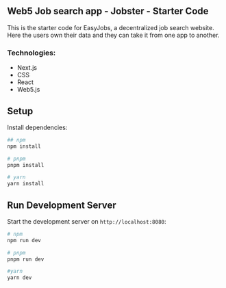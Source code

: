 ## Web5 Job search app - Jobster - Starter Code

This is the starter code for EasyJobs, a decentralized job search website. Here the users own their data and they can take it from one app to another.

### Technologies:

- Next.js
- CSS
- React
- Web5.js

## Setup

Install dependencies:

```bash
## npm
npm install

# pnpm
pnpm install

# yarn
yarn install
```

## Run Development Server

Start the development server on `http://localhost:8080`:

```bash
# npm
npm run dev

# pnpm
pnpm run dev

#yarn
yarn dev
```
